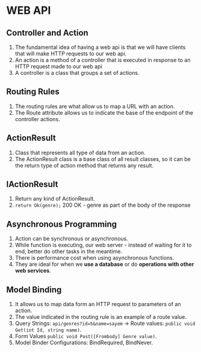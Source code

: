 # WEB API

## Controller and Action
01. The fundamental idea of having a web api is that we will have clients that will make HTTP requests to our web api. <br/>
02. An action is a method of a controller that is executed in response to an HTTP request made to our web api <br/>
03. A controller is a class that groups a set of actions. <br/>

## Routing Rules
01. The routing rules are what allow us to map a URL with an action.  <br/>
02. The Route attribute allows us to indicate the base of the endpoint of the controller actions. <br/>

## ActionResult
01. Class that represents all type of data from an action.
02. The ActionResult class is a base class of all result classes, so it can be the return type of action
method that returns any result.

## IActionResult
01. Return any kind of ActionResult.
02.  `return Ok(genre);` 200 OK - genre as part of the body of the response

## Asynchronous Programming
01. Action can be synchronous or asynchronous.
02. While function is executing, our web server - instead of waiting for it to end, better do other tasks in the meantime.
03. There is performance cost when using asynchronous functions.
04. They are ideal for when we **use a database** or do **operations with other web services**.

## Model Binding
01. It allows us to map data form an HTTP request to parameters of an action.
02. The value indicated in the routing rule is an example of a route value.
03. Query Strings: `api/genres?id=5&name=sayem` -> Route values: `public void Get(int Id, string name)`.
04. Form Values `public void Post([Frombody] Genre value)`.
05. Model Binder Configurations: BindRequired, BindNever.